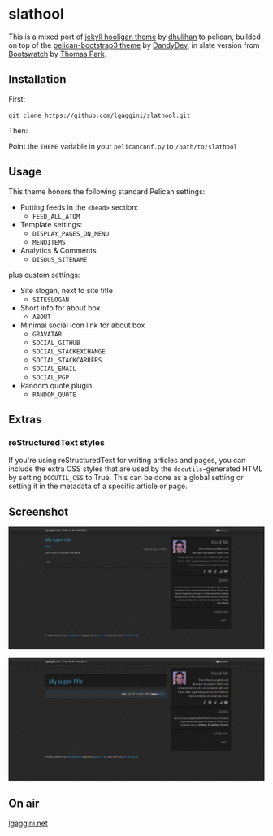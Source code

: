 # slathool

This is a mixed port of [jekyll hooligan theme](https://github.com/dhulihan/hooligan) by [dhulihan](https://github.com/dhulihan) to pelican, builded on top of the [pelican-bootstrap3 theme](https://github.com/DandyDev/pelican-bootstrap3) by [DandyDev](https://github.com/DandyDev), in slate version from [Bootswatch](http://bootswatch.com) by [Thomas Park](https://github.com/thomaspark).

## Installation

First:

`git clone https://github.com/lgaggini/slathool.git`

Then:

Point the `THEME` variable in your `pelicanconf.py` to `/path/to/slathool`

## Usage

This theme honors the following standard Pelican settings:

* Putting feeds in the `<head>` section:
    * `FEED_ALL_ATOM`
* Template settings:
    * `DISPLAY_PAGES_ON_MENU`
    * `MENUITEMS`
* Analytics & Comments
    * `DISQUS_SITENAME`

plus custom settings:

* Site slogan, next to site title
    * `SITESLOGAN`
* Short info for about box
    * `ABOUT`
* Minimal social icon link for about box
    * `GRAVATAR`
    * `SOCIAL_GITHUB`
    * `SOCIAL_STACKEXCHANGE`
    * `SOCIAL_STACKCARRERS`
    * `SOCIAL_EMAIL`
    * `SOCIAL_PGP`
* Random quote plugin
    * `RANDOM_QUOTE`

## Extras

### reStructuredText styles

If you're using reStructuredText for writing articles and pages, you can include the extra CSS styles that are used by the `docutils`-generated HTML by setting `DOCUTIL_CSS` to True. This can be done as a global setting or  setting it in the metadata of a specific article or page.

## Screenshot

![](screenshot.png)

![](screenshot-article.png)

## On air

[lgaggini.net](http://lgaggini.net)
